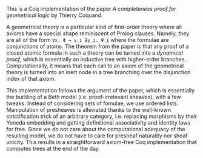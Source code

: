 This is a Coq implementation of the paper *A completeness proof for geometrical logic* by Thierry Coquand.

A geometrical theory is a particular kind of first-order theory where all axioms have a special shape reminiscent of Prolog clauses. Namely, they are all of the form `∀x. Φ → ∨_i ∃y_i. Ψ_i` where the formulae are conjunctions of atoms. The theorem from the paper is that any proof of a closed atomic formula in such a theory can be turned into a *dynamical proof*, which is essentially an inductive tree with higher-order branches. Computationally, it means that each call to an axiom of the geometrical theory is turned into an inert node in a tree branching over the disjunction index of that axiom.

This implementation follows the argument of the paper, which is essentially the building of a Beth model (i.e. proof-irrelevant sheaves), with a few tweaks. Instead of considering sets of fomulae, we use ordered lists. Manipulation of presheaves is alleviated thanks to the well-known strictification trick of an arbitrary category, i.e. replacing morphisms by their Yoneda embedding and getting definitional associativity and identity laws for free. Since we do not care about the computational adequacy of the resulting model, we do not have to care for presheaf naturality nor sheaf unicity. This results in a straightforward axiom-free Coq implementation that computes trees at the end of the day.
